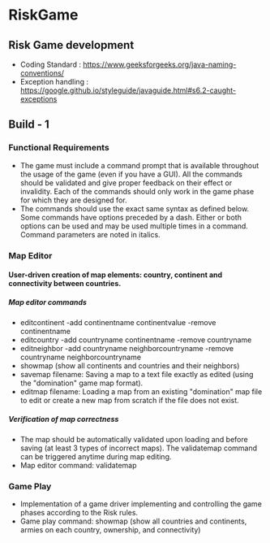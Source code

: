# RiskGame


## Risk Game development
- Coding Standard : https://www.geeksforgeeks.org/java-naming-conventions/
- Exception handling : https://google.github.io/styleguide/javaguide.html#s6.2-caught-exceptions

## Build - 1

### Functional Requirements
- The game must include a command prompt that is available throughout the usage of the game (even if you have a GUI). All the commands should be validated and give proper feedback on their effect or invalidity. Each of the commands should only work in the game phase for which they are designed for. 
- The commands should use the exact same syntax as defined below. Some commands have options preceded by a
dash. Either or both options can be used and may be used multiple times in a command. Command parameters
are noted in italics.

### Map Editor

#### User-driven creation of map elements: country, continent and connectivity between countries.

##### Map editor commands
- editcontinent -add continentname continentvalue -remove continentname
- editcountry -add countryname continentname -remove countryname
- editneighbor -add countryname neighborcountryname -remove countryname neighborcountryname
- showmap (show all continents and countries and their neighbors)
- savemap filename: Saving a map to a text file exactly as edited (using the "domination" game map format).
- editmap filename: Loading a map from an existing "domination" map file to edit or create a new map from scratch if the file does not exist.

##### Verification of map correctness
- The map should be automatically validated upon loading and before saving (at least 3 types of incorrect maps). 
The validatemap command can be triggered anytime during map editing.
- Map editor command: validatemap

### Game Play
- Implementation of a game driver implementing and controlling the game phases according to the Risk rules.
- Game play command: showmap (show all countries and continents, armies on each country, ownership, and connectivity)

